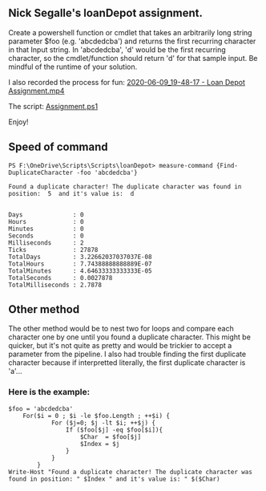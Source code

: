 ## Nick Segalle's loanDepot assignment.

Create a powershell function or cmdlet that takes an arbitrarily long string parameter $foo (e.g. 'abcdedcba') and returns the first recurring character in that Input string. In 'abcdedcba', 'd' would be the first recurring character, so the cmdlet/function should return 'd' for that sample input. Be mindful of the runtime of your solution.

I also recorded the process for fun: [2020-06-09_19-48-17 - Loan Depot Assignment.mp4](https://github.com/NickSegalle/loanDepot/blob/master/2020-06-09_19-48-17%20-%20Loan%20Depot%20Assignment.mp4)

The script: [Assignment.ps1](https://github.com/NickSegalle/loanDepot/blob/master/Assignment.ps1)

Enjoy!

## Speed of command


```
PS F:\OneDrive\Scripts\Scripts\loanDepot> measure-command {Find-DuplicateCharacter -foo 'abcdedcba'}

Found a duplicate character! The duplicate character was found in position:  5  and it's value is:  d


Days              : 0
Hours             : 0
Minutes           : 0
Seconds           : 0
Milliseconds      : 2
Ticks             : 27878
TotalDays         : 3.22662037037037E-08
TotalHours        : 7.74388888888889E-07
TotalMinutes      : 4.64633333333333E-05
TotalSeconds      : 0.0027878
TotalMilliseconds : 2.7878
```

## Other method

The other method would be to nest two for loops and compare each character one by one until you found a duplicate character.  This might be quicker, but it's not quite as pretty and would be trickier to accept a parameter from the pipeline.  I also had trouble finding the first duplicate character because if interpretted literally, the first duplicate character is 'a'... 

### Here is the example: 

```
$foo = 'abcdedcba'
    For($i = 0 ; $i -le $foo.Length ; ++$i) {
            For ($j=0; $j -lt $i; ++$j) {
                If ($foo[$j] -eq $foo[$i]){
                    $Char  = $foo[$j]
                    $Index = $j
                }
            }
        }
Write-Host "Found a duplicate character! The duplicate character was found in position: " $Index " and it's value is: " $($Char)
```
